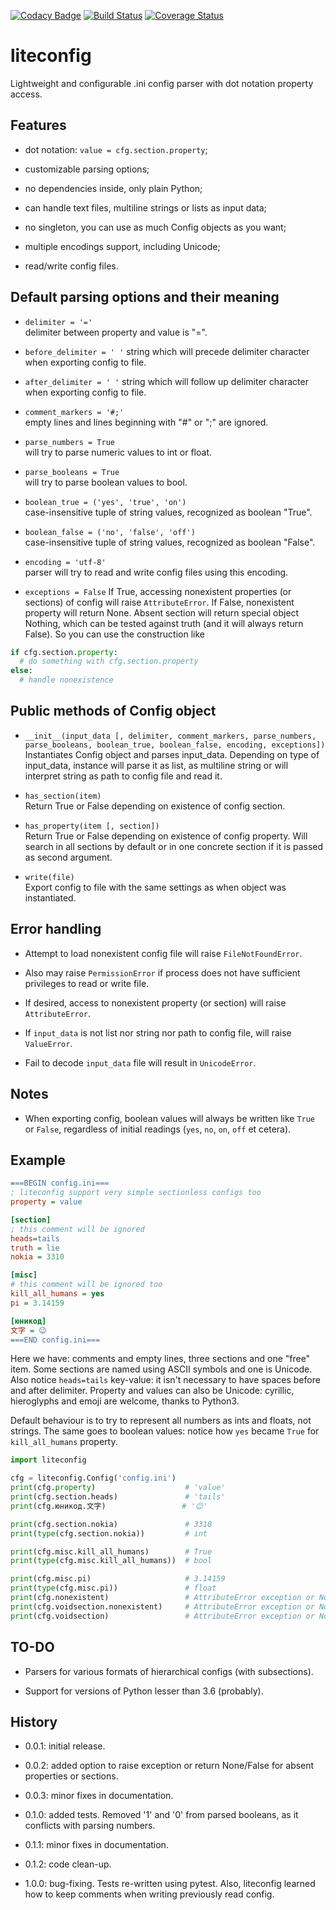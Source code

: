[![Codacy Badge](https://api.codacy.com/project/badge/Grade/7ccc0a867ac04019b3d5483694eaca63)](https://app.codacy.com/app/zmej-serow/liteconfig?utm_source=github.com&utm_medium=referral&utm_content=zmej-serow/liteconfig&utm_campaign=Badge_Grade_Dashboard)
[![Build Status](https://travis-ci.com/zmej-serow/liteconfig.svg?branch=master)](https://travis-ci.com/zmej-serow/liteconfig)
[![Coverage Status](https://coveralls.io/repos/github/zmej-serow/liteconfig/badge.svg?branch=master)](https://coveralls.io/github/zmej-serow/liteconfig?branch=master)

# liteconfig

Lightweight and configurable .ini config parser with dot notation property access.

## Features
- dot notation: `value = cfg.section.property`;

- customizable parsing options;

- no dependencies inside, only plain Python;

- can handle text files, multiline strings or lists as input data;

- no singleton, you can use as much Config objects as you want;

- multiple encodings support, including Unicode;

- read/write config files.

## Default parsing options and their meaning
- `delimiter = '='`  
delimiter between property and value is "=".

- `before_delimiter = ' '`
string which will precede delimiter character when exporting config to file.
 
- `after_delimiter = ' '`
string which will follow up delimiter character when exporting config to file.

- `comment_markers = '#;'`  
empty lines and lines beginning with "#" or ";" are ignored.

- `parse_numbers = True`  
will try to parse numeric values to int or float.

- `parse_booleans = True`  
will try to parse boolean values to bool.

- `boolean_true = ('yes', 'true', 'on')`  
case-insensitive tuple of string values, recognized as boolean "True".

- `boolean_false = ('no', 'false', 'off')`  
case-insensitive tuple of string values, recognized as boolean "False".

- `encoding = 'utf-8'`  
parser will try to read and write config files using this encoding.

- `exceptions = False`
If True, accessing nonexistent properties (or sections) of config will raise `AttributeError`.
If False, nonexistent property will return None. Absent section will return special object Nothing, which can be tested against truth (and it will always return False). So you can use the construction like
```python
if cfg.section.property:
  # do something with cfg.section.property
else:
  # handle nonexistence
```

## Public methods of Config object
- `__init__(input_data [, delimiter, comment_markers, parse_numbers, parse_booleans, boolean_true, boolean_false, encoding, exceptions])`  
Instantiates Config object and parses input_data. Depending on type of input_data, instance will parse it as list, as multiline string or will interpret string as path to config file and read it.

- `has_section(item)`  
Return True or False depending on existence of config section.

- `has_property(item [, section])`  
Return True or False depending on existence of config property. Will search in all sections by default or in one concrete section if it is passed as second argument.

- `write(file)`  
Export config to file with the same settings as when object was instantiated.

## Error handling
- Attempt to load nonexistent config file will raise `FileNotFoundError`.

- Also may raise `PermissionError` if process does not have sufficient privileges to read or write file.

- If desired, access to nonexistent property (or section) will raise `AttributeError`.

- If `input_data` is not list nor string nor path to config file, will raise `ValueError`.

- Fail to decode `input_data` file will result in `UnicodeError`.

## Notes
- When exporting config, boolean values will always be written like `True` or `False`, regardless of initial readings (`yes`, `no`, `on`, `off` et cetera).

## Example

```ini
===BEGIN config.ini===
; liteconfig support very simple sectionless configs too
property = value

[section]
; this comment will be ignored
heads=tails
truth = lie
nokia = 3310

[misc]
# this comment will be ignored too
kill_all_humans = yes
pi = 3.14159

[юникод]
文字 = 😉
===END config.ini===
```

Here we have: comments and empty lines, three sections and one "free" item. Some sections are named using ASCII symbols and one is Unicode. Also notice `heads=tails` key-value: it isn't necessary to have spaces before and after delimiter. Property and values can also be Unicode: cyrillic, hieroglyphs and emoji are welcome, thanks to Python3.  

Default behaviour is to try to represent all numbers as ints and floats, not strings. The same goes to boolean values: notice how `yes` became `True` for `kill_all_humans` property. 

```python
import liteconfig

cfg = liteconfig.Config('config.ini')
print(cfg.property)                    # 'value'
print(cfg.section.heads)               # 'tails'
print(cfg.юникод.文字)                 # '😉'

print(cfg.section.nokia)               # 3310
print(type(cfg.section.nokia))         # int

print(cfg.misc.kill_all_humans)        # True
print(type(cfg.misc.kill_all_humans))  # bool

print(cfg.misc.pi)                     # 3.14159
print(type(cfg.misc.pi))               # float
print(cfg.nonexistent)                 # AttributeError exception or None
print(cfg.voidsection.nonexistent)     # AttributeError exception or Nothing (boolean False)
print(cfg.voidsection)                 # AttributeError exception or Nothing (boolean False)
```

## TO-DO
- Parsers for various formats of hierarchical configs (with subsections).

- Support for versions of Python lesser than 3.6 (probably).

## History
- 0.0.1: initial release.

- 0.0.2: added option to raise exception or return None/False for absent properties or sections.

- 0.0.3: minor fixes in documentation.

- 0.1.0: added tests. Removed '1' and '0' from parsed booleans, as it conflicts with parsing numbers.

- 0.1.1: minor fixes in documentation.

- 0.1.2: code clean-up.

- 1.0.0: bug-fixing. Tests re-written using pytest. Also, liteconfig learned how to keep comments when writing previously read config.